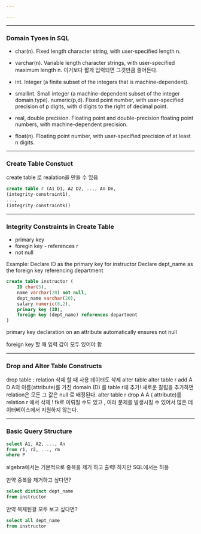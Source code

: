 ```yaml
---

---
```

---
### Domain Tyoes in SQL
- char(n). Fixed length character string, with user-specified length n.
- varchar(n). Variable length character strings, with user-specified maximum length n. 이거보다 짧게 입력되면 그것만큼 줄어든다.

- int. Integer (a finite subset of the integers that is machine-dependent).
- smallint. Small integer (a machine-dependent subset of the integer domain type). numeric(p,d). Fixed point number, with user-specified precision of p digits, with d digits to the right of decimal point. 
- real, double precision. Floating point and double-precision floating point numbers, with machine-dependent precision.
- float(n). Floating point number, with user-specified precision of at least n digits.

---
### Create Table Constuct

create table 로 realation을 만들 수 있음
```SQL
create table r (A1 D1, A2 D2, ..., An Dn,
(integrity-constraint1),
...,
(integrity-constraintk))
```



---
### Integrity Constraints in Create Table
- primary key 
- foregin key  - references r
- not null

Example: Declare ID as the primary key for instructor
Declare dept_name as the foreign key referencing department

```SQL
create table instructor (
	ID char(5),
	name varchar(20) not null,
	dept_name varchar(20),
	salary numeric(8,2),
	primary key (ID),
	foreign key (dept_name) references department
)

```

primary key declaration on an attribute automatically ensures not null


foreign key 할 때 입력 값이 모두 있어야 함

---
### Drop and Alter Table Constructs

drop table : relation 삭제 할 때 사용 데이터도 삭제
alter table 
alter table r add A  D
A의 이름(attribute)를 가진 domain (D) 를 table r에 추가! 
새로운 칼럼을 추가하면 relation은 모든 그 값은 null 로 배정된다. 
alter table r drop A
A ( attribute)를 relation r 에서 삭제 !
fk로 이뤄질 수도 있고 , 여러 문제를 발생시킬 수 있어서 많은 데이터베이스에서 지원하지 않는다.

---
### Basic Query Structure

```SQL
select A1, A2, ..., An
from r1, r2, ..., rm
where P
```

algebra에서는 기본적으로 중복을 제거 하고 출력!
하지만 SQL에서는 허용

만약 중복을 제거하고 싶다면?
```SQL
select distinct dept_name
from instructor
```

만약 복제된걸 모두 보고 싶다면?
```SQL
select all dept_name
from instructor
```

